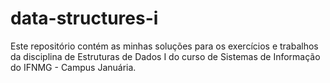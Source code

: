 # data-structures-i
Este repositório contém as minhas soluções para os exercícios e trabalhos da disciplina de Estruturas de Dados I do curso de Sistemas de Informação do IFNMG - Campus Januária.
